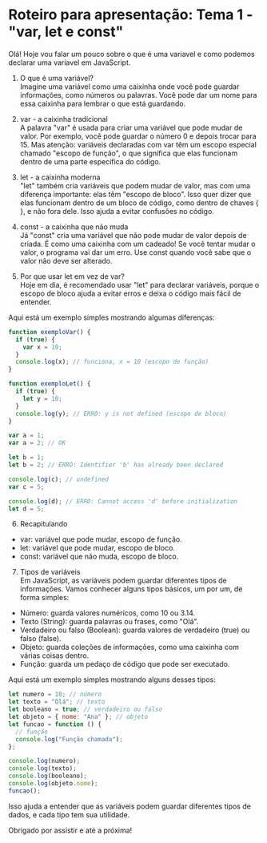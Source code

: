 # Roteiro para apresentação: Tema 1 - "var, let e const"

Olá! Hoje vou falar um pouco sobre o que é uma variavel e como podemos declarar uma variavel em JavaScript.

1. O que é uma variável?  
   Imagine uma variável como uma caixinha onde você pode guardar informações, como números ou palavras. Você pode dar um nome para essa caixinha para lembrar o que está guardando.

2. var - a caixinha tradicional  
   A palavra "var" é usada para criar uma variável que pode mudar de valor. Por exemplo, você pode guardar o número 0 e depois trocar para 15. Mas atenção: variáveis declaradas com var têm um escopo especial chamado "escopo de função", o que significa que elas funcionam dentro de uma parte específica do código.

3. let - a caixinha moderna  
   "let" também cria variáveis que podem mudar de valor, mas com uma diferença importante: elas têm "escopo de bloco". Isso quer dizer que elas funcionam dentro de um bloco de código, como dentro de chaves { }, e não fora dele. Isso ajuda a evitar confusões no código.

4. const - a caixinha que não muda  
   Já "const" cria uma variável que não pode mudar de valor depois de criada. É como uma caixinha com um cadeado! Se você tentar mudar o valor, o programa vai dar um erro. Use const quando você sabe que o valor não deve ser alterado.

5. Por que usar let em vez de var?  
   Hoje em dia, é recomendado usar "let" para declarar variáveis, porque o escopo de bloco ajuda a evitar erros e deixa o código mais fácil de entender.

Aqui está um exemplo simples mostrando algumas diferenças:

```javascript
function exemploVar() {
  if (true) {
    var x = 10;
  }
  console.log(x); // funciona, x = 10 (escopo de função)
}

function exemploLet() {
  if (true) {
    let y = 10;
  }
  console.log(y); // ERRO: y is not defined (escopo de bloco)
}
```

```javascript
var a = 1;
var a = 2; // OK

let b = 1;
let b = 2; // ERRO: Identifier 'b' has already been declared
```

```javascript
console.log(c); // undefined
var c = 5;

console.log(d); // ERRO: Cannot access 'd' before initialization
let d = 5;
```

6. Recapitulando

- var: variável que pode mudar, escopo de função.
- let: variável que pode mudar, escopo de bloco.
- const: variável que não muda, escopo de bloco.

7. Tipos de variáveis  
   Em JavaScript, as variáveis podem guardar diferentes tipos de informações. Vamos conhecer alguns tipos básicos, um por um, de forma simples:

- Número: guarda valores numéricos, como 10 ou 3.14.
- Texto (String): guarda palavras ou frases, como "Olá".
- Verdadeiro ou falso (Boolean): guarda valores de verdadeiro (true) ou falso (false).
- Objeto: guarda coleções de informações, como uma caixinha com várias coisas dentro.
- Função: guarda um pedaço de código que pode ser executado.

Aqui está um exemplo simples mostrando alguns desses tipos:

```javascript
let numero = 10; // número
let texto = "Olá"; // texto
let booleano = true; // verdadeiro ou falso
let objeto = { nome: "Ana" }; // objeto
let funcao = function () {
  // função
  console.log("Função chamada");
};

console.log(numero);
console.log(texto);
console.log(booleano);
console.log(objeto.nome);
funcao();
```

Isso ajuda a entender que as variáveis podem guardar diferentes tipos de dados, e cada tipo tem sua utilidade.

Obrigado por assistir e até a próxima!
